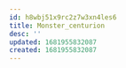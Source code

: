 ```yaml
---
id: h8wbj51x9rc2z7w3xn4les6
title: Monster_centurion
desc: ''
updated: 1681955832087
created: 1681955832087
---
```


